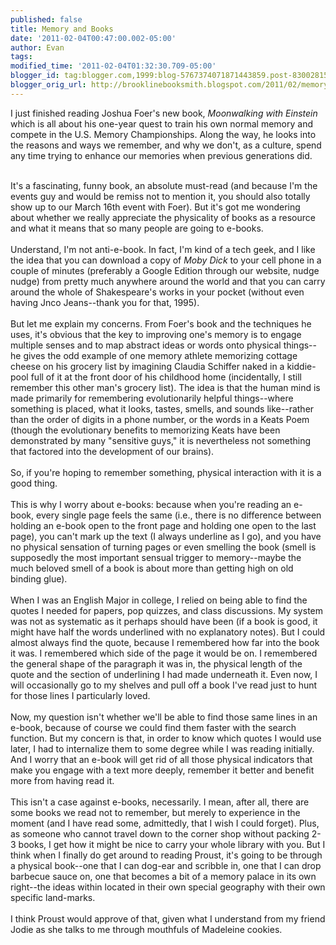 ```yaml
---
published: false
title: Memory and Books
date: '2011-02-04T00:47:00.002-05:00'
author: Evan
tags: 
modified_time: '2011-02-04T01:32:30.709-05:00'
blogger_id: tag:blogger.com,1999:blog-5767374071871443859.post-8300281548197666489
blogger_orig_url: http://brooklinebooksmith.blogspot.com/2011/02/memory-and-books.html
---
```


I just finished reading Joshua Foer's new book, <i>Moonwalking with Einstein</i> which is all about his one-year quest to train his own normal memory and compete in the U.S. Memory Championships. Along the way, he looks into the reasons and ways we remember, and why we don't, as a culture, spend any time trying to enhance our memories when previous generations did.<div><br /></div><div>It's a fascinating, funny book, an absolute must-read (and because I'm the events guy and would be remiss not to mention it, you should also totally show up to our March 16th event with Foer). But it's got me wondering about whether we really appreciate the physicality of books as a resource and what it means that so many people are going to e-books.</div><div><br /></div><div>Understand, I'm not anti-e-book. In fact, I'm kind of a tech geek, and I like the idea that you can download a copy of <i>Moby Dick</i> to your cell phone in a couple of minutes (preferably a Google Edition through our website, nudge nudge) from pretty much anywhere around the world and that you can carry around the whole of Shakespeare's works in your pocket (without even having Jnco Jeans--thank you for that, 1995).</div><div><br /></div><div>But let me explain my concerns. From Foer's book and the techniques he uses, it's obvious that the key to improving one's memory is to engage multiple senses and to map abstract ideas or words onto physical things--he gives the odd example of one memory athlete memorizing cottage cheese on his grocery list by imagining Claudia Schiffer naked in a kiddie-pool full of it at the front door of his childhood home (incidentally, I still remember this other man's grocery list). The idea is that the human mind is made primarily for remembering evolutionarily helpful things--where something is placed, what it looks, tastes, smells, and sounds like--rather than the order of digits in a phone number, or the words in a Keats Poem (though the evolutionary benefits to memorizing Keats have been demonstrated by many "sensitive guys," it is nevertheless not something that factored into the development of our brains).</div><div><br /></div><div>So, if you're hoping to remember something, physical interaction with it is a good thing. </div><div><br /></div><div>This is why I worry about e-books: because when you're reading an e-book, every single page feels the same (i.e., there is no difference between holding an e-book open to the front page and holding one open to the last page), you can't mark up the text (I always underline as I go), and you have no physical sensation of turning pages or even smelling the book (smell is supposedly the most important sensual trigger to memory--maybe the much beloved smell of a book is about more than getting high on old binding glue).</div><div><br /></div><div>When I was an English Major in college, I relied on being able to find the quotes I needed for papers, pop quizzes, and class discussions. My system was not as systematic as it perhaps should have been (if a book is good, it might have half the words underlined with no explanatory notes). But I could almost always find the quote, because I remembered how far into the book it was. I remembered which side of the page it would be on. I remembered the general shape of the paragraph it was in, the physical length of the quote and the section of underlining I had made underneath it. Even now, I will occasionally go to my shelves and pull off a book I've read just to hunt for those lines I particularly loved.</div><div><br /></div><div>Now, my question isn't whether we'll be able to find those same lines in an e-book, because of course we could find them faster with the search function. But my concern is that, in order to know which quotes I would use later, I had to internalize them to some degree while I was reading initially. And I worry that an e-book will get rid of all those physical indicators that make you engage with a text more deeply, remember it better and benefit more from having read it.</div><div><br /></div><div>This isn't a case against e-books, necessarily. I mean, after all, there are some books we read not to remember, but merely to experience in the moment (and I have read some, admittedly, that I wish I could forget). Plus, as someone who cannot travel down to the corner shop without packing 2-3 books, I get how it might be nice to carry your whole library with you. But I think when I finally do get around to reading Proust, it's going to be through a physical book--one that I can dog-ear and scribble in, one that I can drop barbecue sauce on, one that becomes a bit of a memory palace in its own right--the ideas within located in their own special geography with their own specific land-marks.</div><div><br /></div><div>I think Proust would approve of that, given what I understand from my friend Jodie as she talks to me through mouthfuls of Madeleine cookies.</div>